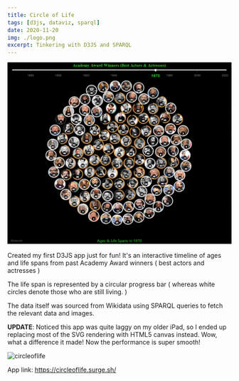 ```yaml
---
title: Circle of Life
tags: [d3js, dataviz, sparql]
date: 2020-11-20
img: ./logo.png
excerpt: Tinkering with D3JS and SPARQL
---
```


<img class="aligncenter" src="./logo.png" alt="" />

Created my first D3JS app just for fun! It's an interactive timeline of ages and life spans from past Academy Award winners ( best actors and actresses )

The life span is represented by a circular progress bar ( whereas white circles denote those who are still living. )

The data itself was sourced from Wikidata using SPARQL queries to fetch the relevant data and images.

**UPDATE**: Noticed this app was quite laggy on my older iPad, so I ended up replacing most of the SVG rendering with HTML5 canvas instead. Wow, what a difference it made! Now the performance is super smooth!

![circleoflife](circleoflife.gif)

App link: https://circleoflife.surge.sh/

